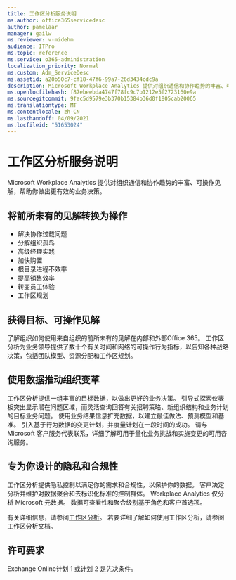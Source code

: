 ```yaml
---
title: 工作区分析服务说明
ms.author: office365servicedesc
author: pamelaar
manager: gailw
ms.reviewer: v-midehm
audience: ITPro
ms.topic: reference
ms.service: o365-administration
localization_priority: Normal
ms.custom: Adm_ServiceDesc
ms.assetid: a20b50c7-cf18-47f6-99a7-26d3434cdc9a
description: Microsoft Workplace Analytics 提供对组织通信和协作趋势的丰富、可操作见解，帮助你做出更有效的业务决策。
ms.openlocfilehash: f87ebeebda4747f78fc9c7b1212e5f2723160e9a
ms.sourcegitcommit: 9fac5d9579e3b370b15384b36d0f1805cab20065
ms.translationtype: MT
ms.contentlocale: zh-CN
ms.lasthandoff: 04/09/2021
ms.locfileid: "51653024"
---
```

# <a name="workplace-analytics-service-description"></a>工作区分析服务说明

Microsoft Workplace Analytics 提供对组织通信和协作趋势的丰富、可操作见解，帮助你做出更有效的业务决策。

## <a name="transform-unprecedented-insights-into-action"></a>将前所未有的见解转换为操作

* 解决协作过载问题
* 分解组织孤岛
* 高级经理实践
* 加快购置
* 根目录进程不效率
* 提高销售效率
* 转变员工体验
* 工作区规划

## <a name="gain-objective-actionable-insights"></a>获得目标、可操作见解

了解组织如何使用来自组织的前所未有的见解在内部和外部Office 365。 工作区分析为业务领导提供了数十个有关时间和网络的可操作行为指标，以告知各种战略决策，包括团队模型、资源分配和工作区规划。

## <a name="drive-organizational-change-with-data"></a>使用数据推动组织变革

工作区分析提供一组丰富的目标数据，以做出更好的业务决策。 引导式探索仪表板突出显示潜在问题区域，而灵活查询回答有关招聘策略、新组织结构和业务计划的目标业务问题。 使用业务结果信息扩充数据，以建立最佳做法、预测模型和基准。 引入基于行为数据的变更计划，并度量计划在一段时间的成功。 请与 Microsoft 客户服务代表联系，详细了解可用于量化业务挑战和实施变更的可用咨询服务。

## <a name="privacy-and-compliance-designed-for-you"></a>专为你设计的隐私和合规性

工作区分析提供隐私控制以满足你的需求和合规性，以保护你的数据。 客户决定分析并维护对数据聚合和去标识化标准的控制群体。 Workplace Analytics 仅分析 Microsoft 元数据。 数据可查看性和聚合级别基于角色和客户首选项。

有关详细信息，请参阅[工作区分析](https://go.microsoft.com/fwlink/?linkid=852492)。 若要详细了解如何使用工作区分析，请参阅 [工作区分析文档](/workplace-analytics/)。
  
## <a name="licensing-requirements"></a>许可要求

Exchange Online计划 1 或计划 2 是先决条件。